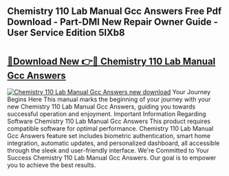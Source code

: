 ## Chemistry 110 Lab Manual Gcc Answers Free Pdf Download - Part-DMI New Repair Owner Guide - User Service Edition 5lXb8

# <h2><a href="http://bc52010.oget.top/?id=Chemistry+110+Lab+Manual+Gcc+Answers">🔗Download New 👉🔴 Chemistry 110 Lab Manual Gcc Answers</a></h2>

[![Chemistry 110 Lab Manual Gcc Answers new download](https://i.imgur.com/5g1atiW.png)](http://bc52010.oget.top/?id=Chemistry+110+Lab+Manual+Gcc+Answers)
Your Journey Begins Here This manual marks the beginning of your journey with your new Chemistry 110 Lab Manual Gcc Answers, guiding you towards successful operation and enjoyment. Important Information Regarding Software Chemistry 110 Lab Manual Gcc Answers This product requires compatible software for optimal performance. Chemistry 110 Lab Manual Gcc Answers feature set includes biometric authentication, smart home integration, automatic updates, and personalized dashboard, all accessible through the sleek and user-friendly interface. We're Committed to Your Success Chemistry 110 Lab Manual Gcc Answers. Our goal is to empower you to achieve the best results.
